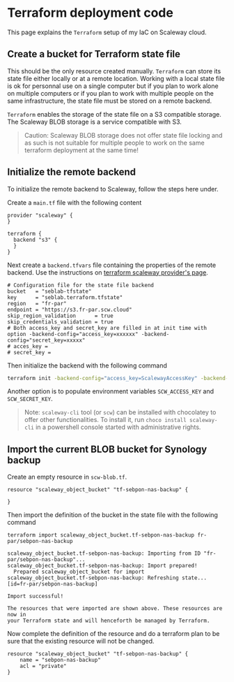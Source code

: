 # Terraform deployment code

This page explains the `Terraform` setup of my IaC on Scaleway cloud.

## Create a bucket for Terraform state file

This should be the only resource created manually. `Terraform` can store its state file either locally or at a remote location. Working with a local state file is ok for personnal use on a single computer but if you plan to work alone on multiple computers or if you plan to work with multiple people on the same infrastructure, the state file must be stored on a remote backend.

`Terraform` enables the storage of the state file on a S3 compatible storage. The Scaleway BLOB storage is a service compatible with S3.

> Caution: Scaleway BLOB storage does not offer state file locking and as such is not suitable for multiple people to work on the same terraform deployment at the same time!

## Initialize the remote backend

To initialize the remote backend to Scaleway, follow the steps here under.

Create a `main.tf` file with the following content

```hcl
provider "scaleway" {
}

terraform {
  backend "s3" {
  }
}
```

Next create a `backend.tfvars` file containing the properties of the remote backend. Use the instructions on [terraform scaleway provider's page](https://www.terraform.io/docs/providers/scaleway/index.html).

```hcl
# Configuration file for the state file backend
bucket   = "seblab-tfstate"
key      = "seblab.terraform.tfstate"
region   = "fr-par"
endpoint = "https://s3.fr-par.scw.cloud"
skip_region_validation      = true
skip_credentials_validation = true
# Both access_key and secret_key are filled in at init time with option -backend-config="access_key=xxxxxx" -backend-config="secret_key=xxxxx"
# acces_key =
# secret_key =
```

Then initialize the backend with the following command

```bash
terraform init -backend-config="access_key=ScalewayAccessKey" -backend-config="secret_key=ScalewaySecretKey" -backend-config=backend.tfvars
```

Another option is to populate environment variables `SCW_ACCESS_KEY` and `SCW_SECRET_KEY`.

> Note: `scaleway-cli` tool (or `scw`) can be installed with chocolatey to offer other functionalities. To install it, run `choco install scaleway-cli` in a powershell console started with administrative rights.

## Import the current BLOB bucket for Synology backup

Create an empty resource in `scw-blob.tf`.

```hcl
resource "scaleway_object_bucket" "tf-sebpon-nas-backup" {

}
```

Then import the definition of the bucket in the state file with the following command

```hcl
terraform import scaleway_object_bucket.tf-sebpon-nas-backup fr-par/sebpon-nas-backup

scaleway_object_bucket.tf-sebpon-nas-backup: Importing from ID "fr-par/sebpon-nas-backup"...
scaleway_object_bucket.tf-sebpon-nas-backup: Import prepared!
  Prepared scaleway_object_bucket for import
scaleway_object_bucket.tf-sebpon-nas-backup: Refreshing state... [id=fr-par/sebpon-nas-backup]

Import successful!

The resources that were imported are shown above. These resources are now in
your Terraform state and will henceforth be managed by Terraform.
```

Now complete the definition of the resource and do a terraform plan to be sure that the existing resource will not be changed.

```hcl
resource "scaleway_object_bucket" "tf-sebpon-nas-backup" {
    name = "sebpon-nas-backup"
    acl = "private"
}
```
